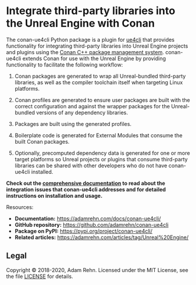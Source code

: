 Integrate third-party libraries into the Unreal Engine with Conan
=================================================================

The conan-ue4cli Python package is a plugin for [ue4cli](https://github.com/adamrehn/ue4cli) that provides functionality for integrating third-party libraries into Unreal Engine projects and plugins using the [Conan C++ package management system](https://conan.io/). conan-ue4cli extends Conan for use with the Unreal Engine by providing functionality to facilitate the following workflow:

1. Conan packages are generated to wrap all Unreal-bundled third-party libraries, as well as the compiler toolchain itself when targeting Linux platforms.

2. Conan profiles are generated to ensure user packages are built with the correct configuration and against the wrapper packages for the Unreal-bundled versions of any dependency libraries.

3. Packages are built using the generated profiles.

4. Boilerplate code is generated for External Modules that consume the built Conan packages.

5. Optionally, precomputed dependency data is generated for one or more target platforms so Unreal projects or plugins that consume third-party libraries can be shared with other developers who do not have conan-ue4cli installed.

**Check out the [comprehensive documentation](https://adamrehn.com/docs/conan-ue4cli/) to read about the integration issues that conan-ue4cli addresses and for detailed instructions on installation and usage.**

Resources:

- **Documentation:** <https://adamrehn.com/docs/conan-ue4cli/>
- **GitHub repository:** <https://github.com/adamrehn/conan-ue4cli>
- **Package on PyPI:** <https://pypi.org/project/conan-ue4cli/>
- **Related articles:** <https://adamrehn.com/articles/tag/Unreal%20Engine/>

## Legal

Copyright &copy; 2018-2020, Adam Rehn. Licensed under the MIT License, see the file [LICENSE](https://github.com/adamrehn/conan-ue4cli/blob/master/LICENSE) for details.
